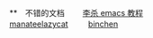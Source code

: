 **　不错的文档　　
[李杀 emacs 教程](http://ergoemacs.org/emacs/emacs.html)  
[manateelazycat](https://manateelazycat.github.io/)  　　
[binchen](http://blog.binchen.org/index.html)

